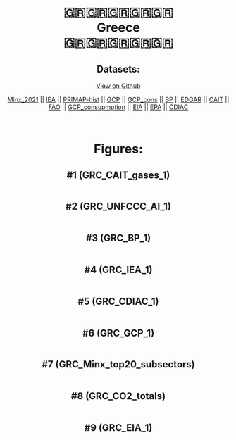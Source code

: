 
<center>
<h1 align="center">
🇬🇷🇬🇷🇬🇷🇬🇷🇬🇷
<br>
Greece
<br>
🇬🇷🇬🇷🇬🇷🇬🇷🇬🇷
</h1>
<h2>Datasets:</h2>
<p><a href="https://github.com/dquintani/Greenhouse-Data/tree/master/country_data/GRC_Greece/data">View on Github</a>
<br></p><p><a href="data/GRC_Minx_2021.csv">Minx_2021</a> || <a href="data/GRC_IEA.csv">IEA</a> || <a href="data/GRC_PRIMAP-hist.csv">PRIMAP-hist</a> || <a href="data/GRC_GCP.csv">GCP</a> || <a href="data/GRC_GCP_cons.csv">GCP_cons</a> || <a href="data/GRC_BP.csv">BP</a> || <a href="data/GRC_EDGAR.csv">EDGAR</a> || <a href="data/GRC_CAIT.csv">CAIT</a> || <a href="data/GRC_FAO.csv">FAO</a> || <a href="data/GRC_GCP_consupmption.csv">GCP_consupmption</a> || <a href="data/GRC_EIA.csv">EIA</a> || <a href="data/GRC_EPA.csv">EPA</a> || <a href="data/GRC_CDIAC.csv">CDIAC</a></p><p><br></p>
<h1>Figures:</h1><h2>#1 (GRC_CAIT_gases_1)</h2>
<p><img alt="" src="figures/GRC_CAIT_gases_1.png" /></p><h2>#2 (GRC_UNFCCC_AI_1)</h2>
<p><img alt="" src="figures/GRC_UNFCCC_AI_1.png" /></p><h2>#3 (GRC_BP_1)</h2>
<p><img alt="" src="figures/GRC_BP_1.png" /></p><h2>#4 (GRC_IEA_1)</h2>
<p><img alt="" src="figures/GRC_IEA_1.png" /></p><h2>#5 (GRC_CDIAC_1)</h2>
<p><img alt="" src="figures/GRC_CDIAC_1.png" /></p><h2>#6 (GRC_GCP_1)</h2>
<p><img alt="" src="figures/GRC_GCP_1.png" /></p><h2>#7 (GRC_Minx_top20_subsectors)</h2>
<p><img alt="" src="figures/GRC_Minx_top20_subsectors.png" /></p><h2>#8 (GRC_CO2_totals)</h2>
<p><img alt="" src="figures/GRC_CO2_totals.png" /></p><h2>#9 (GRC_EIA_1)</h2>
<p><img alt="" src="figures/GRC_EIA_1.png" /></p>